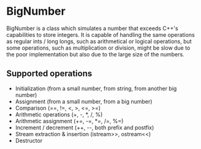 # BigNumber
BigNumber is a class which simulates a number that exceeds C++'s capabilities to store integers. It is capable of handling the same operations as regular ints / long longs, such as arithmetical or logical operations, but some operations, such as multiplication or division, might be slow due to the poor implementation but also due to the large size of the numbers.
## Supported operations
- Initialization (from a small number, from string, from another big number)
- Assignment (from a small number, from a big number)
- Comparison (==, !=, <, >, <=, >=)
- Arithmetic operations (+, -, *, /, %)
- Arithmetic assignment (+=, -=, *=, /=, %=)
- Increment / decrement (++, --, both prefix and postfix)
- Stream extraction & insertion (istream>>, ostream<<)
- Destructor

